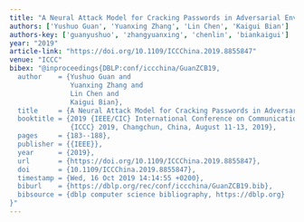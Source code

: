 ```yaml
---
title: "A Neural Attack Model for Cracking Passwords in Adversarial Environments"
authors: ['Yushuo Guan', 'Yuanxing Zhang', 'Lin Chen', 'Kaigui Bian']
authors-key: ['guanyushuo', 'zhangyuanxing', 'chenlin', 'biankaigui']
year: "2019"
article-link: "https://doi.org/10.1109/ICCChina.2019.8855847"
venue: "ICCC"
bibex: "@inproceedings{DBLP:conf/iccchina/GuanZCB19,
  author    = {Yushuo Guan and
               Yuanxing Zhang and
               Lin Chen and
               Kaigui Bian},
  title     = {A Neural Attack Model for Cracking Passwords in Adversarial Environments},
  booktitle = {2019 {IEEE/CIC} International Conference on Communications in China,
               {ICCC} 2019, Changchun, China, August 11-13, 2019},
  pages     = {183--188},
  publisher = {{IEEE}},
  year      = {2019},
  url       = {https://doi.org/10.1109/ICCChina.2019.8855847},
  doi       = {10.1109/ICCChina.2019.8855847},
  timestamp = {Wed, 16 Oct 2019 14:14:55 +0200},
  biburl    = {https://dblp.org/rec/conf/iccchina/GuanZCB19.bib},
  bibsource = {dblp computer science bibliography, https://dblp.org}
}"
---
```

